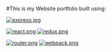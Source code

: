 #This is my Website portfolio built using:

[![express.jpg](https://s28.postimg.org/cj1zzj8ul/express.jpg)](https://postimg.org/image/rf0j74k95/)


[![react.png](https://s30.postimg.org/tnd2bf16p/react.png)](https://postimg.org/image/dccyf3oot/)
[![redux.png](https://s27.postimg.org/r2yti5roj/redux.png)](https://postimg.org/image/jzqy2jm8v/)


[![router.png](https://s23.postimg.org/7a66lhvkr/router.png)](https://postimg.org/image/6xesfbdav/)
[![webpack.png](https://s30.postimg.org/bwh0q2381/webpack.png)](https://postimg.org/image/560jgmg25/)
